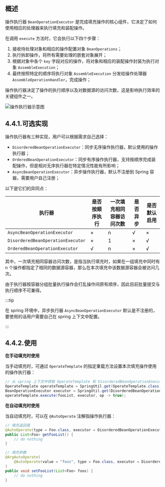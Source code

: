 ## 概述

操作执行器 `BeanOperationExecutor` 是完成填充操作的核心组件，它决定了如何使用相应的处理器来执行填充和装配操作。

在调用 `execute` 方法时，它会执行以下四个步骤：

1. 接收待处理对象和相应的操作配置对象 `BeanOperations`；
2. 执行拆卸操作，将所有需要处理的嵌套对象展开；
3. 根据对象中各个 `key` 字段对应的操作，将对象和相应的装配操作封装为执行对象 `AssembleExecution`；
4. 最终按照特定的顺序将执行对象 `AssembleExecution` 分发给操作处理器 `AssembleOperationHandler`，完成操作；

操作执行器决定了操作的执行顺序以及对数据源的访问次数，这是影响执行效率的关键组件之一。

![操作执行器示意图](https://img.xiajibagao.top/image-20230221133602215.png)

## 4.4.1.可选实现

操作执行器有三种实现，用户可以根据需求自己选择：

- `DisorderedBeanOperationExecutor`：同步无序操作执行器，默认使用的操作执行器；
- `OrderedBeanOperationExecutor`：同步有序操作执行器，支持按顺序完成装配操作，但是相对无序执行器在特定情况性能有所影响；
- `AsyncBeanOperationExecutor`：异步操作执行器，默认不注册到 Spring 容器，需要用户自己注册；

以下是它们的异同点：

| 执行器                            | 是否按顺序执行 | 一次填充相同容器访问次数 | 是否异步 | 是否默认启用 |
| --------------------------------- | -------------- | ------------------------ | -------- | ------------ |
| `AsyncBeanOperationExecutor`      | ×              | n                        | √        | ×            |
| `DisorderedBeanOperationExecutor` | ×              | 1                        | ×        | √            |
| `OrderedBeanOperationExecutor`    | √              | n                        | ×        | √            |

其中，一次填充相同容器访问次数，是指当执行填充时，如果在一组填充中同时有 n 个操作都指定了相同的数据源容器，那么在本次填充中该数据源容器会被访问几次。

由于执行器按容器分组批量执行操作会打乱操作间原有顺序，因此目前批量提交与执行顺序不可兼得。

:::tip

在 spring 环境中，异步执行器 `AsyncBeanOperationExecutor` 默认是不注册的，要使用的话用户需要自己在 spring 上下文中配置。

:::

## 4.4.2.使用

**在手动填充时使用**

当手动填充时，可通过 `OperateTemplate` 的指定重载方法设置本次填充操作使用的操作执行器：

~~~java
// 从 spring 上下文中获取 OperateTemplate 和 DisorderedBeanOperationExecutor
OperateTemplate operateTemplate = SpringUtil.get(OperateTemplate.class); 
BeanOperationExecutor executor = SpringUtil.get(DisorderedBeanOperationExecutor.class);
operateTemplate.execute(fooList, executor, op -> true);
~~~

**在自动填充时使用**

当自动填充时，可以在 `@AutoOperate` 注解指操作执行器：

~~~java
// 填充返回值
@AutoOperate(type = Foo.class, executor = DisorderedBeanOperationExecutor.class)
public List<Foo> getFooList() {
    // do nothing
}

// 填充参数
@ArgAutoOperate(
    @AutoOperate(value = "foos", type = Foo.class, executor = DisorderedBeanOperationExecutor.class)
)
public void setFooList(List<Foo> foos) {
    // do nothing
}
~~~

